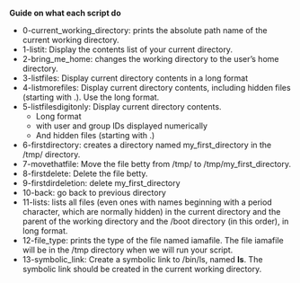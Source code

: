 **Guide on what each script do**
- 0-current\_working\_directory: prints the absolute path name of the current working directory.
- 1-listit: Display the contents list of your current directory.
- 2-bring\_me\_home: changes the working directory to the user’s home directory.
- 3-listfiles: Display current directory contents in a long format
- 4-listmorefiles: Display current directory contents, including hidden files (starting with .). Use the long format.
- 5-listfilesdigitonly: Display current directory contents.
	- Long format
	- with user and group IDs displayed numerically
	- And hidden files \(starting with .\)
- 6-firstdirectory: creates a directory named my\_first\_directory in the /tmp/ directory.
- 7-movethatfile: Move the file betty from /tmp/ to /tmp/my\_first\_directory.
- 8-firstdelete: Delete the file betty.
- 9-firstdirdeletion: delete my\_first\_directory
- 10-back: go back to previous directory
- 11-lists: lists all files (even ones with names beginning with a period character, which are normally hidden) in the current directory and the parent of the working directory and the /boot directory (in this order), in long format.
- 12-file\_type: prints the type of the file named iamafile. The file iamafile will be in the /tmp directory when we will run your script.
- 13-symbolic\_link: Create a symbolic link to /bin/ls, named __ls__. The symbolic link should be created in the current working directory.
